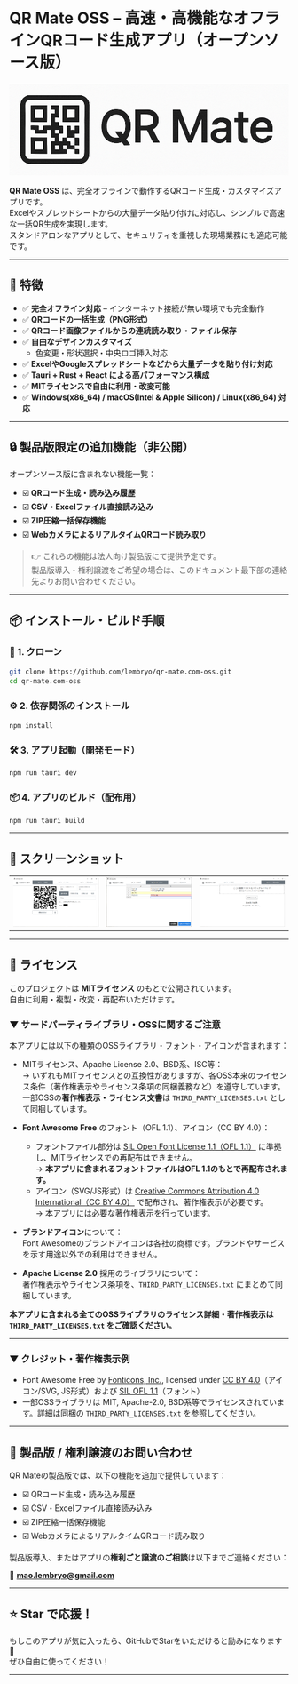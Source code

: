 # QR Mate OSS – 高速・高機能なオフラインQRコード生成アプリ（オープンソース版）

![QR Mate Logo](./public/logo.png)

**QR Mate OSS** は、完全オフラインで動作するQRコード生成・カスタマイズアプリです。  
Excelやスプレッドシートからの大量データ貼り付けに対応し、シンプルで高速な一括QR生成を実現します。  
スタンドアロンなアプリとして、セキュリティを重視した現場業務にも適応可能です。

---

## 🚀 特徴

- ✅ **完全オフライン対応** – インターネット接続が無い環境でも完全動作
- ✅ **QRコードの一括生成（PNG形式）**
- ✅ **QRコード画像ファイルからの連続読み取り・ファイル保存**
- ✅ **自由なデザインカスタマイズ**
    - 色変更・形状選択・中央ロゴ挿入対応
- ✅ **ExcelやGoogleスプレッドシートなどから大量データを貼り付け対応**
- ✅ **Tauri + Rust + React による高パフォーマンス構成**
- ✅ **MITライセンスで自由に利用・改変可能**
- ✅ **Windows(x86_64) / macOS(Intel & Apple Silicon) / Linux(x86_64) 対応**

---

## 🔒 製品版限定の追加機能（非公開）

オープンソース版に含まれない機能一覧：

- ☑️ **QRコード生成・読み込み履歴**
- ☑️ **CSV・Excelファイル直接読み込み**
- ☑️ **ZIP圧縮一括保存機能**
- ☑️ **WebカメラによるリアルタイムQRコード読み取り**

> 👉 これらの機能は法人向け製品版にて提供予定です。  
> 製品版導入・権利譲渡をご希望の場合は、このドキュメント最下部の連絡先よりお問い合わせください。

---

## 📦 インストール・ビルド手順

### 📁 1. クローン

```bash
git clone https://github.com/lembryo/qr-mate.com-oss.git
cd qr-mate.com-oss
```

### ⚙️ 2. 依存関係のインストール

```bash
npm install
```

### 🛠️ 3. アプリ起動（開発モード）

```bash
npm run tauri dev
```

### 📦 4. アプリのビルド（配布用）

```bash
npm run tauri build
```

---

## 💬 スクリーンショット

<table>
  <tr>
    <td><img src="./public/screenshot_setting.png" alt="QR Mate OSS 設定画面" /></td>
    <td><img src="./public/screenshot_list.png" alt="QR Mate OSS リスト画面" /></td>
    <td><img src="./public/screenshot_reading.png" alt="QR Mate OSS 読み込み画面" /></td>
  </tr>
</table>

---

## 📄 ライセンス

このプロジェクトは **MITライセンス** のもとで公開されています。  
自由に利用・複製・改変・再配布いただけます。

### ▼ サードパーティライブラリ・OSSに関するご注意

本アプリには以下の種類のOSSライブラリ・フォント・アイコンが含まれます：

- MITライセンス、Apache License 2.0、BSD系、ISC等：  
  → いずれもMITライセンスとの互換性がありますが、各OSS本来のライセンス条件（著作権表示やライセンス条項の同梱義務など）を遵守しています。  
  一部OSSの**著作権表示・ライセンス文書**は `THIRD_PARTY_LICENSES.txt` として同梱しています。

- **Font Awesome Free** のフォント（OFL 1.1）、アイコン（CC BY 4.0）：
    - フォントファイル部分は [SIL Open Font License 1.1（OFL 1.1）](https://scripts.sil.org/OFL) に準拠し、MITライセンスでの再配布はできません。  
      → **本アプリに含まれるフォントファイルはOFL 1.1のもとで再配布されます。**
    - アイコン（SVG/JS形式）は [Creative Commons Attribution 4.0 International（CC BY 4.0）](https://creativecommons.org/licenses/by/4.0/) で配布され、著作権表示が必要です。  
      → 本アプリには必要な著作権表示を行っています。

- **ブランドアイコン**について：  
  Font Awesomeのブランドアイコンは各社の商標です。ブランドやサービスを示す用途以外での利用はできません。

- **Apache License 2.0** 採用のライブラリについて：  
  著作権表示やライセンス条項を、`THIRD_PARTY_LICENSES.txt` にまとめて同梱しています。

**本アプリに含まれる全てのOSSライブラリのライセンス詳細・著作権表示は `THIRD_PARTY_LICENSES.txt` をご確認ください。**

---

### ▼ クレジット・著作権表示例

- Font Awesome Free by [Fonticons, Inc.](https://fontawesome.com), licensed under [CC BY 4.0](https://creativecommons.org/licenses/by/4.0/)（アイコン/SVG, JS形式）および [SIL OFL 1.1](https://scripts.sil.org/OFL)（フォント）
- 一部OSSライブラリは MIT, Apache-2.0, BSD系等でライセンスされています。詳細は同梱の `THIRD_PARTY_LICENSES.txt` を参照してください。

---

## 🙋 製品版 / 権利譲渡のお問い合わせ

QR Mateの製品版では、以下の機能を追加で提供しています：

- ☑️ QRコード生成・読み込み履歴
- ☑️ CSV・Excelファイル直接読み込み
- ☑️ ZIP圧縮一括保存機能
- ☑️ WebカメラによるリアルタイムQRコード読み取り

製品版導入、またはアプリの**権利ごと譲渡のご相談**は以下までご連絡ください：

📧 **[mao.lembryo@gmail.com](mailto:mao.lembryo@gmail.com)**

---

## ⭐ Star で応援！

もしこのアプリが気に入ったら、GitHubでStarをいただけると励みになります 🙌  
ぜひ自由に使ってください！

---
